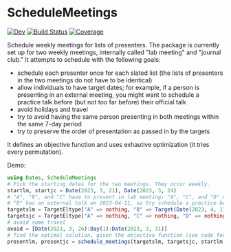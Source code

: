 # ScheduleMeetings

[![Dev](https://img.shields.io/badge/docs-dev-blue.svg)](https://timholy.github.io/ScheduleMeetings.jl/dev/)
[![Build Status](https://github.com/timholy/ScheduleMeetings.jl/actions/workflows/CI.yml/badge.svg?branch=main)](https://github.com/timholy/ScheduleMeetings.jl/actions/workflows/CI.yml?query=branch%3Amain)
[![Coverage](https://codecov.io/gh/timholy/ScheduleMeetings.jl/branch/main/graph/badge.svg)](https://codecov.io/gh/timholy/ScheduleMeetings.jl)

Schedule weekly meetings for lists of presenters. The package is currently set up for two weekly meetings, internally called "lab meeting" and "journal club." It attempts to schedule with the following goals:

- schedule each presenter once for each slated list (the lists of presenters in the two meetings do not have to be identical)
- allow individuals to have target dates; for example, if a person is presenting in an external meeting, you might want to schedule a practice talk before (but not too far before) their official talk
- avoid holidays and travel
- try to avoid having the same person presenting in both meetings within the same 7-day period
- try to preserve the order of presentation as passed in by the targets

It defines an objective function and uses exhautive optimization (it tries every permutation).

Demo:

```julia
using Dates, ScheduleMeetings
# Pick the starting dates for the two meetings. They occur weekly.
startlm, startjc = Date(2023, 3, 21), Date(2023, 3, 24)
# "A", "B", and "C" have to present in lab meeting; "A", "C", and "D" must present in journal club
# "B" has an external talk on 2023-04-11, so try schedule a practice before that.
targetslm = TargetEltype["A" => nothing, "B" => Target(Date(2023, 4, 11)), "C" => nothing]
targetsjc = TargetEltype["A" => nothing, "C" => nothing, "D" => nothing]
# avoid some travel
avoid = [Date(2023, 3, 26):Day(1):Date(2023, 3, 31)]
# find the optimal solution, given the objective function (see code for details)
presentlm, presentjc = schedule_meetings(targetslm, targetsjc, startlm, startjc; avoid)
```
